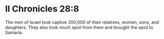 # II Chronicles 28:8

The men of Israel took captive 200,000 of their relatives, women, sons, and daughters. They also took much spoil from them and brought the spoil to Samaria.
